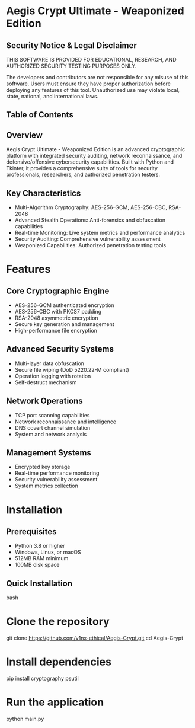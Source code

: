 # Aegis Crypt Ultimate - Weaponized Edition

## Security Notice & Legal Disclaimer

THIS SOFTWARE IS PROVIDED FOR EDUCATIONAL, RESEARCH, AND AUTHORIZED SECURITY TESTING PURPOSES ONLY.

The developers and contributors are not responsible for any misuse of this software. Users must ensure they have proper authorization before deploying any features of this tool. Unauthorized use may violate local, state, national, and international laws.

## Table of Contents

## Overview

Aegis Crypt Ultimate - Weaponized Edition is an advanced cryptographic platform with integrated security auditing, network reconnaissance, and defensive/offensive cybersecurity capabilities. Built with Python and Tkinter, it provides a comprehensive suite of tools for security professionals, researchers, and authorized penetration testers.

## Key Characteristics

- Multi-Algorithm Cryptography: AES-256-GCM, AES-256-CBC, RSA-2048
- Advanced Stealth Operations: Anti-forensics and obfuscation capabilities
- Real-time Monitoring: Live system metrics and performance analytics
- Security Auditing: Comprehensive vulnerability assessment
- Weaponized Capabilities: Authorized penetration testing tools

# Features

## Core Cryptographic Engine

- AES-256-GCM authenticated encryption
- AES-256-CBC with PKCS7 padding
- RSA-2048 asymmetric encryption
- Secure key generation and management
- High-performance file encryption

## Advanced Security Systems

- Multi-layer data obfuscation
- Secure file wiping (DoD 5220.22-M compliant)
- Operation logging with rotation
- Self-destruct mechanism

## Network Operations

- TCP port scanning capabilities
- Network reconnaissance and intelligence
- DNS covert channel simulation
- System and network analysis

## Management Systems

- Encrypted key storage
- Real-time performance monitoring
- Security vulnerability assessment
- System metrics collection

# Installation

## Prerequisites

- Python 3.8 or higher
- Windows, Linux, or macOS
- 512MB RAM minimum
- 100MB disk space

## Quick Installation

bash
# Clone the repository
git clone https://github.com/v1nx-ethical/Aegis-Crypt.git
cd Aegis-Crypt

# Install dependencies
pip install cryptography psutil

# Run the application
python main.py
